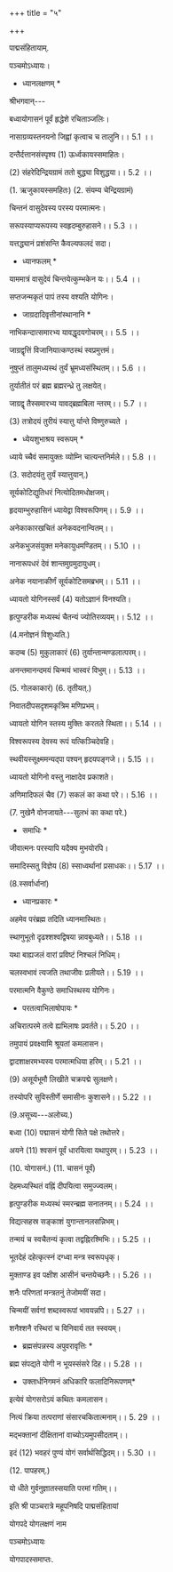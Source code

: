 +++
title = "५"

+++

पाद्मसंहितायाम्.

पञ्चमोऽध्यायः।

* ध्यानलक्षणम् *

श्रीभगवान्---

बध्वायोगासनं पूर्वं हृद्धेशे रचिताञ्जलिः।

नासाग्रव्यस्तनयनो जिह्वां कृत्वाच च तालुनि।। 5.1 ।।

दन्तैर्दत्तानसंस्पृश्य (1) ऊर्ध्वकायस्समाहितः।

(2) संहरेदिन्द्रियग्रामं ततो बुद्ध्या विशुद्धया।। 5.2 ।।

(1. ऋजुकायस्समहितः) (2. संयम्य चेन्द्रियग्रामं)

चिन्तनं वासुदेवस्य परस्य परमात्मनः।

सरूपस्याप्यरूपस्य स्वहृदम्बुरुहासने।। 5.3 ।।

यत्तद्ध्यानं प्रशंसन्ति कैवल्यफलदं सदा।

* ध्यानफलम् *

याममात्रं वासुदेवं चिन्तयेत्कुम्भकेन यः।। 5.4 ।।

सप्तजन्मकृतं पापं तस्य वश्यति योगिनः।

* जाग्रदादिवृत्तीनांस्थानानि *

नाभिकन्दात्समारभ्य यावद्धृदयगोचरम्।। 5.5 ।।

जाग्रद्वृत्तिं विजानियात्कण्ठस्थं स्वप्रमुत्तमं।

नुषुप्तं तालुमध्यस्थं तुर्यं भ्रूमध्यसंस्थितम्।। 5.6 ।।

तुर्यातीतं परं ब्रह्म ब्रह्मरन्ध्रे तु लक्षयेत्।

जाग्रद्वृ तैस्समारभ्य यावद्ब्रह्मबिला न्तरम्।। 5.7 ।।

(3) तत्रोदयं तुरीयं स्यात्तु र्यान्ते विष्णुरुच्यते ।

* ध्येयशुभाश्रय स्वरूपम् *

ध्याये च्चैवं समायुक्तः व्योम्नि चात्यन्तनिर्मले।। 5.8 ।।

(3. सदोदयंतु तुर्यं स्यात्तुयान्.)

सूर्यकोटिद्युतिधरं नित्योदितमधोक्षजम्।

हृदयाम्भुरुहासिनं ध्यायेद्वा विश्वरूपिणम्।। 5.9 ।।

अनेकाकारखचितं अनेकवदनान्वितम्।।

अनेकभुजसंयुक्त मनेकायुधमण्डितम्।। 5.10 ।।

नानारूपधरं देवं शान्तमुग्रमुदायुधम्।

अनेक नयानाकीर्णं सूर्यकोटिसमब्रभम्।। 5.11 ।।

ध्यायतो योगिनस्सर्वं (4) यतोऽज्ञानं विनश्यति।

हृत्पुण्‍डरीक मध्यस्थं चैतन्यं ज्योतिरव्ययम्।। 5.12 ।।

(4.मनोज्ञनं विशुध्यति.)

कदम्ब (5) मुकुलाकारं (6) तुर्यान्तान्मण्डलात्परम्।।

अनन्तमानन्दमयं चिन्मयं भास्वरं विभुम्।। 5.13 ।।

(5. गोलकाकारं) (6. तृतीयत्.)

निवातदीपसदृशमकृत्रिम मणिप्रभम्।

ध्यायतो योगिन स्तस्य मुक्तिः करतले स्थिता।। 5.14 ।।

विश्वरूपस्य देवस्य रूपं यत्किञ्चिदेवहि।

स्थवीयस्सूक्ष्ममन्यद्पा पश्यन् हृदयपङ्गजे।। 5.15 ।।

ध्यायतो योगिनो वस्तु नाक्षादेव प्रकाशते।

अणिमादिफलं चैव (7) सकलं का कथा परे।। 5.16 ।।

 (7. नुखेनै वोनजायते---सुलभं का कथा परे.)

* समाधिः *

जीवात्मनः परस्यापि यदैक्य मुभयोरपि।

समादिस्सतु विज्ञेय (8) स्साध्वर्थानां प्रसाधकः।। 5.17 ।।

(8.स्सर्वार्धानां)

* ध्यानप्रकारः *

अहमेव परंब्रह्म तदिति ध्यानमास्थितः।

स्थाणुभूतो दृढश्शश्वद्विषया न्नावबुध्यते।। 5.18 ।।

यथा बाह्यजलं वारां प्रविष्टं निश्चलं निधिम्।

चलस्वभावं त्यजति तथाजीवः प्रलीयते।। 5.19 ।।

परमात्मनि वैकुण्ठे समाधिस्थस्य योगिनः।

* परतत्वाभिलाषोपायः *

अचिरात्परमे तत्वे ह्यभिलाषः प्रवर्तते।। 5.20 ।।

तमुपायं प्रवक्ष्यामि श्रूयतां कमलासन।

द्वादशाक्षरमभ्यस्य परमात्मधिया हरिम्।। 5.21 ।।

(9) असूर्यभूमौ लिखीते चक्रपद्मे सुलक्षणे।

तस्योपरि सुविस्तीर्णे समासीनः कुशासने।। 5.22 ।।

(9.असूच्य---अलोच्य.)

बध्वा (10) पद्मासनं योगी सिते पक्षे तथोत्तरे।

अयने (11) श्वसनं पूर्वं धारयित्वा यथापुरम्।। 5.23 ।।

(10. योगासनं.) (11. चासनं पूर्वं)

देहमध्यस्थितं वह्निं दीपयित्वा समुज्ज्वलम्।

हृत्पुण्‍डरीक मध्यस्थं स्मरन्ब्रह्म सनातनम्।। 5.24 ।।

विद्यत्सहस्र सङ्काशं युगान्तानलसन्निभम्‌।

तन्मयं च स्वचैतन्यं कृत्वा तद्वह्निरश्मिभिः।। 5.25 ।।

भूतदेहं दहेत्कृत्स्नं दग्ध्वा मन्त्र स्वरूपधृक्।

मुक्ताण्‍ड इव पक्षीश आसीनं चन्तयेच्छनैः।। 5.26 ।।

शनैः परिणतां मन्त्रतनुं तेजोमयीं सदा।

चिन्मयीं सर्वगां शब्दस्वरूपां भावयन्नपि।। 5.27 ।।

शनैश्शनै रस्थिरां च विनिवार्य तत स्स्वयम्।

* ब्रह्मसंपन्नस्य अपुवरावृत्तिः *

ब्रह्म संपद्यते योगी न भूयस्संसरे दिह।। 5.28 ।।

* उक्तार्धनिगमनं अधिकारि फलादिनिरूपणम्*

इत्येवं योगसरोऽयं कथितः कमलासन।

नित्यं क्रिया तत्पराणां संसारचकितात्मनाम्।। 5. 29 ।।

मद्भक्तानां दीक्षितानां वाच्योऽयमुपसीदताम्।।

इदं (12) भवहरं पुण्यं योगं सर्वार्थसिद्धिदम्।। 5.30 ।।

(12. पापहरम्.)

यो धीते गुर्वनुज्ञातस्सयाति परमां गतिम्।।

इति श्री पाञ्चरात्रे महूपनिषदि पाद्मसंहितायां

योगपदे योगलक्षणं नाम

पञ्चमोऽध्यायः

योगपादस्समाप्तः.

 